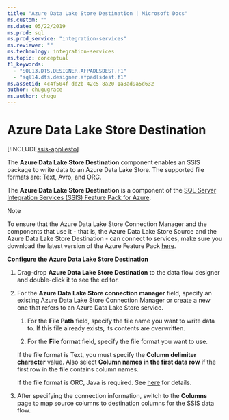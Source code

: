 ```yaml
---
title: "Azure Data Lake Store Destination | Microsoft Docs"
ms.custom: ""
ms.date: 05/22/2019
ms.prod: sql
ms.prod_service: "integration-services"
ms.reviewer: ""
ms.technology: integration-services
ms.topic: conceptual
f1_keywords: 
  - "SQL13.DTS.DESIGNER.AFPADLSDEST.F1"
  - "sql14.dts.designer.afpadlsdest.f1"
ms.assetid: 4c4f504f-dd2b-42c5-8a20-1a8ad9a5d632
author: chugugrace
ms.author: chugu
---
```

# Azure Data Lake Store Destination

[!INCLUDE[ssis-appliesto](../../includes/ssis-appliesto-ssvrpluslinux-asdb-asdw-xxx.md)]


  The **Azure Data Lake Store Destination** component enables an SSIS package to write data to an Azure Data Lake Store. The supported file formats are: Text, Avro, and ORC. 
  
 The **Azure Data Lake Store Destination** is a component of the [SQL Server Integration Services (SSIS) Feature Pack for Azure](../../integration-services/azure-feature-pack-for-integration-services-ssis.md).
 
> [!NOTE]
> To ensure that the Azure Data Lake Store Connection Manager and the components that use it - that is, the Azure Data Lake Store Source and the Azure Data Lake Store Destination - can connect to services, make sure you download the latest version of the Azure Feature Pack [here](https://www.microsoft.com/download/details.aspx?id=49492). 

**Configure the Azure Data Lake Store Destination**

1. Drag-drop **Azure Data Lake Store Destination** to the data flow designer and double-click it to see the editor.  

2.  For the **Azure Data Lake Store connection manager** field, specify an existing Azure Data Lake Store Connection Manager or create a new one that refers to an Azure Data Lake Store service.  
  
    1.  For the **File Path** field, specify the file name you want to write data to. If this file already exists, its contents are overwritten.  
  
    2.  For the **File format** field, specify the file format you want to use.  
  
       If the file format is Text, you must specify the **Column delimiter character** value. Also  select **Column names in the first data row** if the first row in the file contains column names.  

       If the file format is ORC, Java is required. See [here](../../integration-services/azure-feature-pack-for-integration-services-ssis.md#dependency-on-java) for details.
  
3.  After specifying the connection information, switch to the **Columns** page to map source columns to destination columns for the SSIS data flow.  

